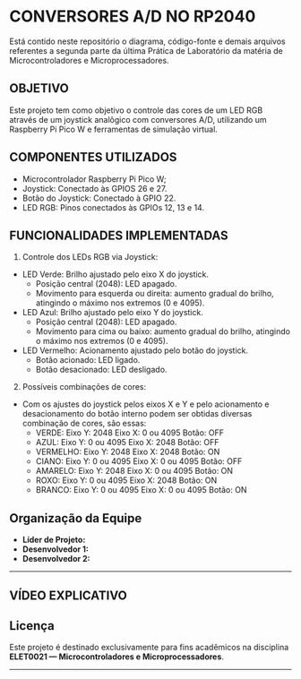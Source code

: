 # **CONVERSORES A/D NO RP2040**

Está contido neste repositório o diagrama, código-fonte e demais arquivos referentes a segunda parte da última Prática de Laboratório da matéria de Microcontroladores e Microprocessadores.

## **OBJETIVO**

Este projeto tem como objetivo o controle das cores de um LED RGB através de um joystick analôgico com conversores A/D, utilizando um Raspberry Pi Pico W e ferramentas de simulação virtual.

## **COMPONENTES UTILIZADOS**

- Microcontrolador Raspberry Pi Pico W;
- Joystick: Conectado às GPIOS 26 e 27.
- Botão do Joystick: Conectado à GPIO 22.
- LED RGB: Pinos conectados às GPIOs 12, 13 e 14.

## **FUNCIONALIDADES IMPLEMENTADAS**

1. Controle dos LEDs RGB via Joystick:  
- LED Verde: Brilho ajustado pelo eixo X do joystick.  
  - Posição central (2048): LED apagado.  
  - Movimento para esquerda ou direita: aumento gradual do brilho, atingindo o máximo nos extremos (0 e 4095).  
- LED Azul: Brilho ajustado pelo eixo Y do joystick.  
  - Posição central (2048): LED apagado.  
  - Movimento para cima ou baixo: aumento gradual do brilho, atingindo o máximo nos extremos (0 e 4095).  
- LED Vermelho: Acionamento ajustado pelo botão do joystick.
  - Botão acionado: LED ligado.
  - Botão desacionado: LED desligado.

2. Possíveis combinações de cores:  
- Com os ajustes do joystick pelos eixos X e Y e pelo acionamento e desacionamento do botão interno podem ser obtidas diversas combinação de cores, são essas:
  - VERDE: Eixo Y: 2048
           Eixo X: 0 ou 4095
           Botão: OFF
  - AZUL:  Eixo Y: 0 ou 4095
           Eixo X: 2048
           Botão: OFF
  - VERMELHO: Eixo Y: 2048
              Eixo X: 2048
              Botão: ON
  - CIANO: Eixo Y: 0 ou 4095
           Eixo X: 0 ou 4095
           Botão: OFF
  - AMARELO: Eixo Y: 2048
             Eixo X: 0 ou 4095
             Botão: ON
  - ROXO:  Eixo Y: 0 ou 4095
           Eixo X: 2048
           Botão: ON
  - BRANCO: Eixo Y: 0 ou 4095
            Eixo X: 0 ou 4095
            Botão: ON

## Organização da Equipe
- **Líder de Projeto:** 
- **Desenvolvedor 1:** 
- **Desenvolvedor 2:** 

---

## **VÍDEO EXPLICATIVO**


## Licença
Este projeto é destinado exclusivamente para fins acadêmicos na disciplina **ELET0021 — Microcontroladores e Microprocessadores**.

---
